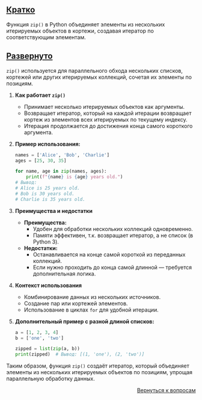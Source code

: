 ## <u>Кратко</u>

Функция `zip()` в Python объединяет элементы из нескольких итерируемых объектов в кортежи, создавая итератор по
соответствующим элементам.

## <u>Развернуто</u>

`zip()` используется для параллельного обхода нескольких списков, кортежей или других итерируемых коллекций, сочетая их
элементы по позициям.

1. **Как работает `zip()`**
    - Принимает несколько итерируемых объектов как аргументы.
    - Возвращает итератор, который на каждой итерации возвращает кортеж из элементов всех итерируемых по текущему
      индексу.
    - Итерация продолжается до достижения конца самого короткого аргумента.

2. **Пример использования:**
    ```python
    names = ['Alice', 'Bob', 'Charlie']
    ages = [25, 30, 35]
 
    for name, age in zip(names, ages):
        print(f"{name} is {age} years old.")
    # Вывод:
    # Alice is 25 years old.
    # Bob is 30 years old.
    # Charlie is 35 years old.
    ```

3. **Преимущества и недостатки**
    - **Преимущества:**
        - Удобен для обработки нескольких коллекций одновременно.
        - Памяти эффективен, т.к. возвращает итератор, а не список (в Python 3).
    - **Недостатки:**
        - Останавливается на конце самой короткой из переданных коллекций.
        - Если нужно проходить до конца самой длинной — требуется дополнительная логика.

4. **Контекст использования**
    - Комбинирование данных из нескольких источников.
    - Создание пар или кортежей элементов.
    - Использование в циклах `for` для удобной итерации.

5. **Дополнительный пример с разной длиной списков:**
    ```python
    a = [1, 2, 3, 4]
    b = ['one', 'two']
 
    zipped = list(zip(a, b))
    print(zipped)  # Вывод: [(1, 'one'), (2, 'two')]
    ```

Таким образом, функция `zip()` создаёт итератор, который объединяет элементы из нескольких итерируемых объектов по
позициям, упрощая параллельную обработку данных.

<div align="right">

[Вернуться к вопросам](../Вопросы.md)

</div>
